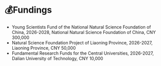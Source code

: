 # 💰Fundings
 - Young Scientists Fund of the National Natural Science Foundation of China, 2026-2028, National Natural Science Foundation of China, CNY 300,000
 - Natural Science Foundation Project of Liaoning Province, 2026-2027, Liaoning Province, CNY 50,000
 - Fundamental Research Funds for the Central Universities, 2026-2027, Dalian University of Technology, CNY 10,000
